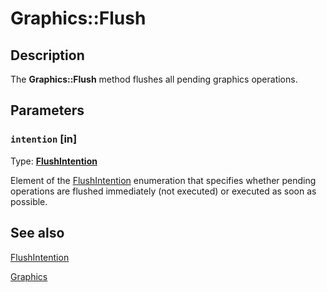 # Graphics::Flush

## Description

The **Graphics::Flush** method flushes all pending graphics operations.

## Parameters

### `intention` [in]

Type: **[FlushIntention](https://learn.microsoft.com/windows/desktop/api/gdiplusenums/ne-gdiplusenums-flushintention)**

Element of the [FlushIntention](https://learn.microsoft.com/windows/desktop/api/gdiplusenums/ne-gdiplusenums-flushintention) enumeration that specifies whether pending operations are flushed immediately (not executed) or executed as soon as possible.

## See also

[FlushIntention](https://learn.microsoft.com/windows/desktop/api/gdiplusenums/ne-gdiplusenums-flushintention)

[Graphics](https://learn.microsoft.com/windows/desktop/api/gdiplusgraphics/nl-gdiplusgraphics-graphics)